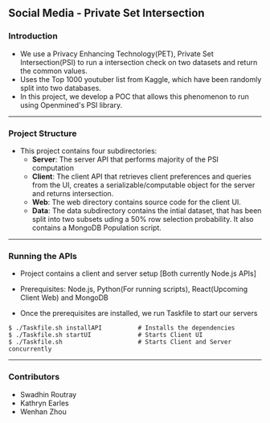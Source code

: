 ## Social Media - Private Set Intersection

### Introduction

- We use a Privacy Enhancing Technology(PET), Private Set Intersection(PSI) to run a intersection check on two datasets and return the common values.
- Uses the Top 1000 youtuber list from Kaggle, which have been randomly split into two databases.
- In this project, we develop a POC that allows this phenomenon to run using Openmined's PSI library.
<hr>

### Project Structure

- This project contains four subdirectories:
  - <b>Server</b>: The server API that performs majority of the PSI computation
  - <b>Client</b>: The client API that retrieves client preferences and queries from the UI, creates a serializable/computable object for the server and returns intersection.
  - <b>Web</b>: The web directory contains source code for the client UI.
  - <b>Data</b>: The data subdirectory contains the intial dataset, that has been split into two subsets uding a 50% row selection probability. It also contains a MongoDB Population script.

<hr>

### Running the APIs

- Project contains a client and server setup [Both currently Node.js APIs]

- Prerequisites: Node.js, Python(For running scripts), React(Upcoming Client Web) and MongoDB
- Once the prerequisites are installed, we run Taskfile to start our servers

```
$ ./Taskfile.sh installAPI          # Installs the dependencies
$ ./Taskfile.sh startUI             # Starts Client UI
$ ./Taskfile.sh                     # Starts Client and Server concurrently
```

<hr>

### Contributors

- Swadhin Routray
- Kathryn Earles
- Wenhan Zhou
